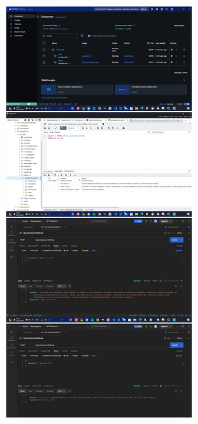 ![docker-compose](photos/photo3.png)
![pgAdmin](photos/photo2.png)
![postmanAPI1](photos/photo1.png)
![postmanAPI2](photos/photo4.png)

